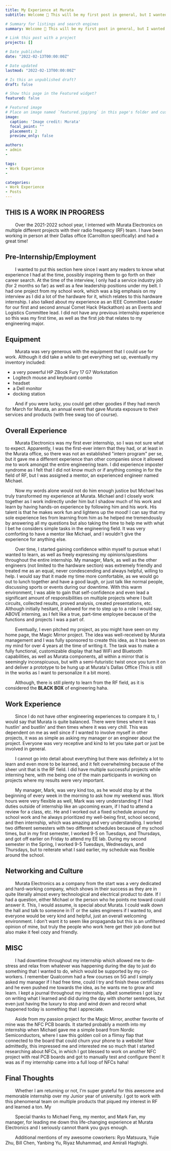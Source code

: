 ```yaml
---
title: My Experience at Murata
subtitle: Welcome 👋 This will be my first post in general, but I wanted to share a quick memoir of my experience here as an Assistant Hardware Engineer at Murata Electronics.

# Summary for listings and search engines
summary: Welcome 👋 This will be my first post in general, but I wanted to share a quick memoir of my experience here as an Assistant Hardware Engineer at Murata Electronics.

# Link this post with a project
projects: []

# Date published
date: "2022-02-13T00:00:00Z"

# Date updated
lastmod: "2022-02-13T00:00:00Z"

# Is this an unpublished draft?
draft: false

# Show this page in the Featured widget?
featured: false

# Featured image
# Place an image named `featured.jpg/png` in this page's folder and customize its options here.
image: 
  caption: 'Image credit: Murata'
  focal_point: ""
  placement: 2
  preview_only: false

authors:
- admin
- 

tags:
- Work Experience
- 

categories:
- Work Experience
- Posts
---
```


## THIS IS A WORK IN PROGRESS

⠀⠀⠀Over the 2021-2022 school year, I interned with Murata Electronics on multiple different projects with their radio frequency (RF) team. I have been working in person at their Dallas office (Carrollton specifically) and had a great time!

## Pre-Internship/Employment
⠀⠀⠀I wanted to put this section here since I want any readers to know what experience I had at the time, possibly inspiring them to go forth on their career search.
At the time of the interview, I only had a service industry job (for 2 months so far) as well as a few leadership positions under my belt. I had one project from my school work, which was a big emphasis on my interview as I did a lot of the hardware for it, which relates to this hardware internship. I also talked about my experience as an IEEE Committee Leader for our first and second annual Comet Hack (Hackathon) as an Events and Logistics Committee lead. I did not have any previous internship experience so this was my first time, as well as the first job that relates to my engineering major.

## Equipment
⠀⠀⠀Murata was very generous with the equipment that I could use for work. Although it did take a while to get everything set up, eventually my inventory included:
- a very powerful HP ZBook Fury 17 G7 Workstation
- Logitech mouse and keyboard combo
- headset
- a Dell monitor
- docking station

⠀⠀⠀And if you were lucky, you could get other goodies if they had merch for March for Murata, an annual event that gave Murata exposure to their services and products (with free swag too of course). 

## Overall Experience
⠀⠀⠀Murata Electronics was my first ever internship, so I was not sure what to expect. Apparently, I was the first-ever intern that they had, or at least in the Murata office, so there was not an established "intern program" per se, but it gave me a different experience than other companies since it allowed me to work amongst the entire engineering team. I did experience imposter syndrome as I felt that I did not know much or if anything coming in for the field of RF, but I was assigned a mentor, an experienced engineer named Michael.

⠀⠀⠀Now my words alone would not do him enough justice but Michael has truly transformed my experience at Murata. Michael and I closely work together as I work indirectly under him but I shadow much of his work and learn by having hands-on experience by following him and his work. His talent is that he makes work fun and lightens up the mood! I can say that my sole experience lies from learning from him as he helped me tremendously by answering all my questions but also taking the time to help me with what I bet he considers simple tasks in the engineering field. It was very comforting to have a mentor like Michael, and I wouldn't give the experience for anything else.

⠀⠀⠀Over time, I started gaining confidence within myself to pursue what I wanted to learn, as well as freely expressing my opinions/questions throughout the entire internship. My manager, Mark, as well as the other engineers (not limited to the hardware section) was extremely friendly and treated me as an equal, never condescending and always helpful, willing to help. I would say that it made my time more comfortable, as we would go out to lunch together and have a good laugh, or just talk like normal people, discussing sports or events during our downtime. With this warm environment, I was able to gain that self-confidence and even lead a significant amount of responsibilities on multiple projects where I built circuits, collected results, proved analysis, created presentations, etc. Although initially hesitant, it allowed for me to step up to a role I would say, ABOVE interning, as I felt like a true, part-time employee because of the functions and projects I was a part of. 

⠀⠀⠀Eventually, I even pitched my project, as you might have seen on my home page, the Magic Mirror project. The idea was well-received by Murata management and I was fully sponsored to create this idea, as it has been on my mind for over 4 years at the time of writing it. The task was to make a fully functional, customizable display that had WiFi and Bluetooth capabilities, as well as Murata components, all within a mirror that is seemingly inconspicuous, but with a semi-futuristic twist once you turn it on and deliver a prototype to be hung up at Murata's Dallas Office (This is still in the works as I want to personalize it a bit more).

⠀⠀⠀Although, there is still plenty to learn from the RF field, as it is considered the **BLACK BOX** of engineering haha.

## Work Experience
⠀⠀⠀Since I do not have other engineering experiences to compare it to, I would say that Murata is quite balanced. There were times where it was hustlin' and bustlin' and then times where it was very chill. This was dependent on me as well since if I wanted to involve myself in other projects, it was as simple as asking my manager or an engineer about the project. Everyone was very receptive and kind to let you take part or just be involved in general. 

⠀⠀⠀I cannot go into detail about everything but there was definitely a lot to learn and even more to be learned, and it felt overwhelming because of the sheer unit that is the RF field. I did have multiple successful projects while interning here, with me being one of the main participants in working on projects where my results were very important. 

⠀⠀⠀My manager, Mark, was very kind too, as he would stop by at the beginning of every week in the morning to ask how my weekend was. Work hours were very flexible as well, Mark was very understanding if I had duties outside of internship like an upcoming exam, if I had to attend a review for a class, etc. He and I worked out a fixed schedule around my school work and he always prioritized my well-being first, school second, and then internship, which was amazing and very understanding. I worked two different semesters with two different schedules because of my school times, but in my first semester, I worked 9-5 on Tuesdays, and Thursdays, and got off earlier on Friday to attend my EE lab. During my second semester in the Spring, I worked 9-5 Tuesdays, Wednesdays, and Thursdays, but to reiterate what I said earlier, my schedule was flexible around the school. 

## Networking and Culture
⠀⠀⠀Murata Electronics as a company from the start was a very dedicated and hard-working company, which shows in their success as they are in quite literally almost every technological and electrical product to date. If I had a question, either Michael or the person who he points me toward could answer it. This, I would assume, is special about Murata. I could walk down the hall and talk to someone in IT or the sales engineers if I wanted to, and everyone would be very kind and helpful, just an overall welcoming environment. I don't want it to seem like propaganda but this is an unfiltered opinion of mine, but truly the people who work here get their job done but also make it feel cozy and friendly.

## MISC
⠀⠀⠀I had downtime throughout my internship which allowed me to de-stress and relax from whatever was happening during the day to just do something that I wanted to do, which would be supported by my co-workers. I remember Qualcomm had a few courses on 5G and I simply asked my manager if I had free time, could I try and finish these certificates and he even pushed me towards the idea, as he wants me to grow and learn. I kept a journal throughout my internship, albeit sometimes I got lazy on writing what I learned and did during the day with shorter sentences, but even just having the luxury to stop and wind down and record what happened today is something that I appreciate. 

⠀⠀⠀Aside from my passion project for the Magic Mirror, another favorite of mine was the NFC PCB boards. It started probably a month into my internship when Michael gave me a simple board from Nordic Semiconductors, where I saw this golden coil on a flimsy flap that connected to the board that could churn your phone to a website! Now admittedly, this impressed me and interested me so much that I started researching about NFCs, in which I got blessed to work on another NFC project with real PCB boards and got to manually test and configure them! It was as if my internship came into a full loop of NFCs haha!

## Final Thoughts
⠀⠀⠀Whether I am returning or not, I'm super grateful for this awesome and memorable internship over my Junior year of university. I got to work with this phenomenal team on multiple products that piqued my interest in RF and learned a ton. My 


⠀⠀⠀Special thanks to Michael Feng, my mentor, and Mark Fan, my manager, for leading me down this life-changing experience at Murata Electronics and I seriously cannot thank you guys enough.

⠀⠀⠀Additional mentions of my awesome coworkers: Ryo Matsuura, Yujie Zhu, Bill Chen, Yanbing Yu, Riyaz Muhammad, and Amirali Haghighi.


